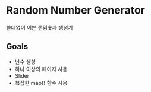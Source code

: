 # Random Number Generator
쓸데없이 이쁜 랜덤숫자 생성기

## Goals
- 난수 생성
- 하나 이상의 페이지 사용
- Slider
- 복잡한 map() 함수 사용